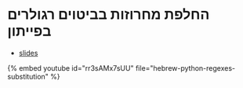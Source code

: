 # החלפת מחרוזות בביטוים רגולרים בפייתון

* [slides](https://code-maven.com/slides/python-programming/substitution)

{% embed youtube id="rr3sAMx7sUU" file="hebrew-python-regexes-substitution" %}

